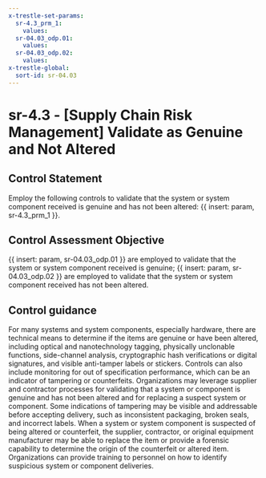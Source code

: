 ```yaml
---
x-trestle-set-params:
  sr-4.3_prm_1:
    values:
  sr-04.03_odp.01:
    values:
  sr-04.03_odp.02:
    values:
x-trestle-global:
  sort-id: sr-04.03
---
```


# sr-4.3 - \[Supply Chain Risk Management\] Validate as Genuine and Not Altered

## Control Statement

Employ the following controls to validate that the system or system component received is genuine and has not been altered: {{ insert: param, sr-4.3_prm_1 }}.

## Control Assessment Objective

{{ insert: param, sr-04.03_odp.01 }} are employed to validate that the system or system component received is genuine;
{{ insert: param, sr-04.03_odp.02 }} are employed to validate that the system or system component received has not been altered.

## Control guidance

For many systems and system components, especially hardware, there are technical means to determine if the items are genuine or have been altered, including optical and nanotechnology tagging, physically unclonable functions, side-channel analysis, cryptographic hash verifications or digital signatures, and visible anti-tamper labels or stickers. Controls can also include monitoring for out of specification performance, which can be an indicator of tampering or counterfeits. Organizations may leverage supplier and contractor processes for validating that a system or component is genuine and has not been altered and for replacing a suspect system or component. Some indications of tampering may be visible and addressable before accepting delivery, such as inconsistent packaging, broken seals, and incorrect labels. When a system or system component is suspected of being altered or counterfeit, the supplier, contractor, or original equipment manufacturer may be able to replace the item or provide a forensic capability to determine the origin of the counterfeit or altered item. Organizations can provide training to personnel on how to identify suspicious system or component deliveries.
